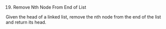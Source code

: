 19. Remove Nth Node From End of List

Given the head of a linked list, remove the nth node from the end of the list and return its head.